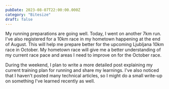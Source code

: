 ```yaml
---
pubDate: 2023-08-07T22:00:00.000Z
category: "Bitesize"
draft: false
---
```


My running preparations are going well. Today, I went on another 7km run. I've also registered for a 10km race in my hometown happening at the end of August. This will help me prepare better for the upcoming Ljubljana 10km race in October. My hometown race will give me a better understanding of my current race pace and areas I need to improve on for the October race.

During the weekend, I plan to write a more detailed post explaining my current training plan for running and share my learnings. I've also noticed that I haven't posted many technical articles, so I might do a small write-up on something I've learned recently as well.
